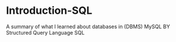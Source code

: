 # Introduction-SQL
A summary of what I learned about databases in (DBMS) MySQL  BY Structured Query Language SQL
